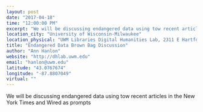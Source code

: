 ```yaml
---
layout: post
date: "2017-04-18"
time: "12:00:00 PM"
excerpt: "We will be discussing endangered data using tow recent articles in the New York Times and Wired as prompts..."
location_city: "University of Wisconsin-Milwaukee"
location_physical: "UWM Libraries Digital Humanities Lab, 2311 E Hartford Ave, Milwaukee, WI 53211"
title: "Endangered Data Brown Bag Discussion"
author: "Ann Hanlon"
website: "http://dhlab.uwm.edu"
email: "hanlon@uwm.edu"
latitude: "43.0767674"
longitude: "-87.8807049"
virtual: ""
---
```


We will be discussing endangered data using tow recent articles in the New York Times and Wired as prompts
